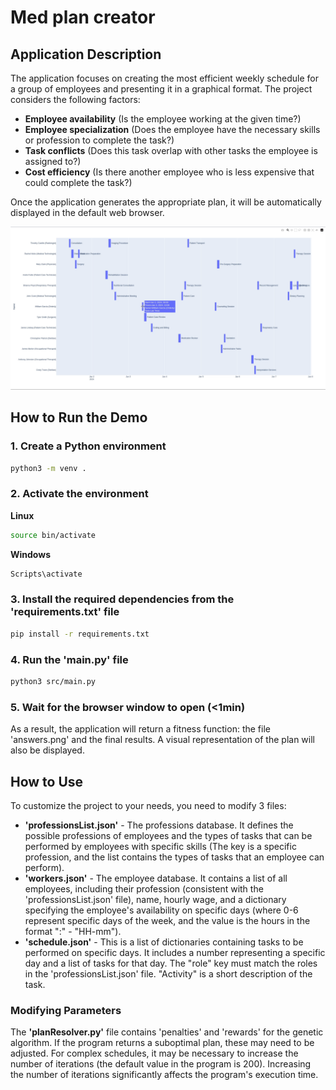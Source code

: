 # Med plan creator

## Application Description

The application focuses on creating the most efficient weekly schedule for a group of employees and presenting it in a graphical format. The project considers the following factors:

- **Employee availability** (Is the employee working at the given time?)
- **Employee specialization** (Does the employee have the necessary skills or profession to complete the task?)
- **Task conflicts** (Does this task overlap with other tasks the employee is assigned to?)
- **Cost efficiency** (Is there another employee who is less expensive that could complete the task?)

Once the application generates the appropriate plan, it will be automatically displayed in the default web browser.

![template-plot](template-plot.png)

## How to Run the Demo

### 1. Create a Python environment
```sh
python3 -m venv .
```

### 2. Activate the environment

**Linux**
```sh
source bin/activate
```

**Windows**
```ps
Scripts\activate
```


### 3. Install the required dependencies from the 'requirements.txt' file
```sh
pip install -r requirements.txt
```

### 4. Run the 'main.py' file
```sh
python3 src/main.py
```

### 5. Wait for the browser window to open (<1min)

As a result, the application will return a fitness function: the file 'answers.png' and the final results. A visual representation of the plan will also be displayed.

## How to Use

To customize the project to your needs, you need to modify 3 files:

- **'professionsList.json'** - The professions database. It defines the possible professions of employees and the types of tasks that can be performed by employees with specific skills (The key is a specific profession, and the list contains the types of tasks that an employee can perform).
- **'workers.json'** - The employee database. It contains a list of all employees, including their profession (consistent with the 'professionsList.json' file), name, hourly wage, and a dictionary specifying the employee's availability on specific days (where 0-6 represent specific days of the week, and the value is the hours in the format "<startHour>:<endHour>" - "HH-mm").
- **'schedule.json'** - This is a list of dictionaries containing tasks to be performed on specific days. It includes a number representing a specific day and a list of tasks for that day. The "role" key must match the roles in the 'professionsList.json' file. "Activity" is a short description of the task.


### Modifying Parameters

The **'planResolver.py'** file contains 'penalties' and 'rewards' for the genetic algorithm. If the program returns a suboptimal plan, these may need to be adjusted. For complex schedules, it may be necessary to increase the number of iterations (the default value in the program is 200). Increasing the number of iterations significantly affects the program's execution time.